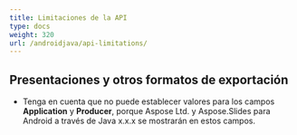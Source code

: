 ```yaml
---
title: Limitaciones de la API
type: docs
weight: 320
url: /androidjava/api-limitations/
---
```


## **Presentaciones y otros formatos de exportación**
- Tenga en cuenta que no puede establecer valores para los campos **Application** y **Producer**, porque Aspose Ltd. y Aspose.Slides para Android a través de Java x.x.x se mostrarán en estos campos.
